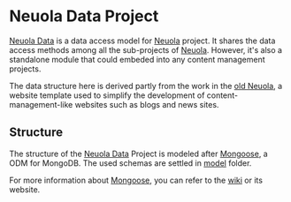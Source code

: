 Neuola Data Project
===========

[Neuola Data][] is a data access model for [Neuola][] project. It shares the data access methods among all the sub-projects of [Neuola][]. However, it's also a standalone module that could embeded into any content management projects.

The data structure here is derived partly from the work in the [old Neuola][], a website template used to simplify the development of content-management-like websites such as blogs and news sites.

## Structure

The structure of the [Neuola Data][] Project is modeled after [Mongoose][], a ODM for MongoDB. The used schemas are settled in [model](model) folder.

For more information about [Mongoose][], you can refer to the [wiki](https://github.com/neuola/neuola-data/wiki) or its website.

[Neuola]: http://neuola.github.io/ "Project Neuola"
[Neuola Data]: http://neuola.github.io/neuola-data "Project Neuola Data"
[old Neuola]: http://github.com/neuola-legacy "The origin project"
[Mongoose]: http://www.mongoosejs.com "Mongoose ODM for MongoDB"

